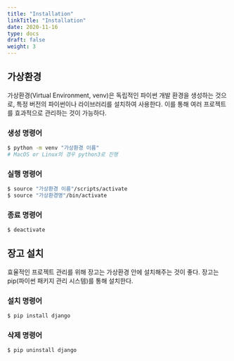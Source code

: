 ```yaml
---
title: "Installation"
linkTitle: "Installation"
date: 2020-11-16
type: docs
draft: false
weight: 3
---
```


가상환경
---

가상환경(Virtual Environment, venv)은 독립적인 파이썬 개발 환경을 생성하는 것으로, 특정 버전의 파이썬이나 라이브러리를 설치하여 사용한다. 이를 통해 여러 프로젝트를 효과적으로 관리하는 것이 가능하다.

### 생성 명령어

```bash
$ python -m venv "가상환경 이름"
# MacOS or Linux의 경우 python3로 진행
```

### 실행 명령어
```bash
$ source "가상환경 이름"/scripts/activate
$ source "가상환경명"/bin/activate
```

### 종료 명령어
```bash
$ deactivate
```

장고 설치
---
효율적인 프로젝트 관리를 위해 장고는 가상환경 안에 설치해주는 것이 좋다. 장고는 pip(파이썬 패키지 관리 시스템)를 통해 설치한다.

### 설치 명령어
```bash
$ pip install django
```

### 삭제 명령어
```bash
$ pip uninstall django
```
